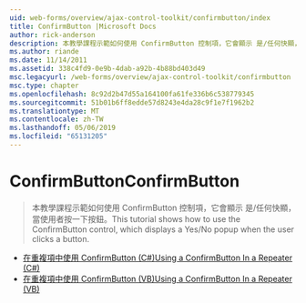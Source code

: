 ```yaml
---
uid: web-forms/overview/ajax-control-toolkit/confirmbutton/index
title: ConfirmButton |Microsoft Docs
author: rick-anderson
description: 本教學課程示範如何使用 ConfirmButton 控制項，它會顯示 是/任何快顯，當使用者按一下按鈕。
ms.author: riande
ms.date: 11/14/2011
ms.assetid: 338c4fd9-0e9b-4dab-a92b-4b88bd403d49
msc.legacyurl: /web-forms/overview/ajax-control-toolkit/confirmbutton
msc.type: chapter
ms.openlocfilehash: 8c92d2b47d55a164100fa61fe336b6c538779345
ms.sourcegitcommit: 51b01b6ff8edde57d8243e4da28c9f1e7f1962b2
ms.translationtype: MT
ms.contentlocale: zh-TW
ms.lasthandoff: 05/06/2019
ms.locfileid: "65131205"
---
```

# <a name="confirmbutton"></a><span data-ttu-id="0a47d-103">ConfirmButton</span><span class="sxs-lookup"><span data-stu-id="0a47d-103">ConfirmButton</span></span>

> <span data-ttu-id="0a47d-104">本教學課程示範如何使用 ConfirmButton 控制項，它會顯示 是/任何快顯，當使用者按一下按鈕。</span><span class="sxs-lookup"><span data-stu-id="0a47d-104">This tutorial shows how to use the ConfirmButton control, which displays a Yes/No popup when the user clicks a button.</span></span>

- [<span data-ttu-id="0a47d-105">在重複項中使用 ConfirmButton (C#)</span><span class="sxs-lookup"><span data-stu-id="0a47d-105">Using a ConfirmButton In a Repeater (C#)</span></span>](using-a-confirmbutton-in-a-repeater-cs.md)
- [<span data-ttu-id="0a47d-106">在重複項中使用 ConfirmButton (VB)</span><span class="sxs-lookup"><span data-stu-id="0a47d-106">Using a ConfirmButton In a Repeater (VB)</span></span>](using-a-confirmbutton-in-a-repeater-vb.md)
